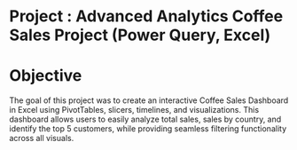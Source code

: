 # Project : Advanced Analytics Coffee Sales Project (Power Query, Excel)

# Objective
The goal of this project was to create an interactive Coffee Sales Dashboard in Excel using PivotTables, slicers, timelines, and visualizations. This dashboard allows users to easily analyze total sales, sales by country, and identify the top 5 customers, while providing seamless filtering functionality across all visuals.
